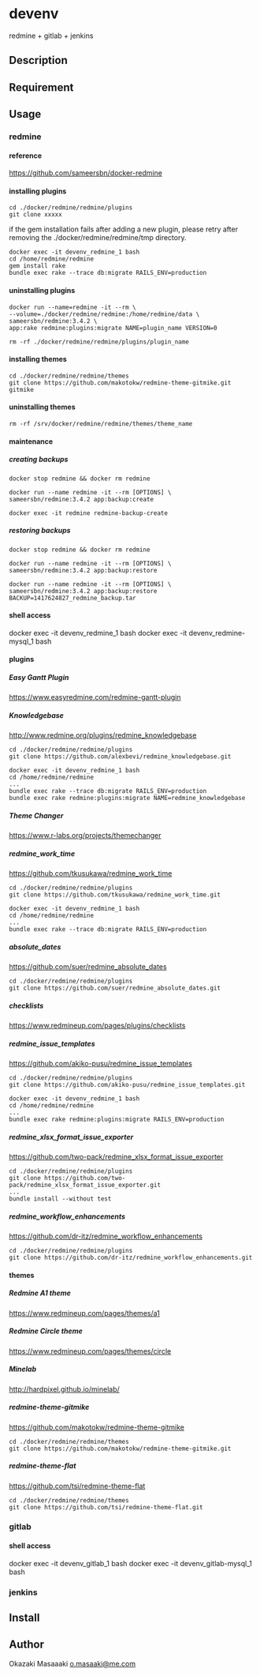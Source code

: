 # devenv
redmine + gitlab + jenkins

## Description

## Requirement

## Usage

### redmine

#### reference

https://github.com/sameersbn/docker-redmine

#### installing plugins

    cd ./docker/redmine/redmine/plugins
    git clone xxxxx

if the gem installation fails after adding a new plugin, please retry after removing the ./docker/redmine/redmine/tmp directory.

    docker exec -it devenv_redmine_1 bash
    cd /home/redmine/redmine
    gem install rake
    bundle exec rake --trace db:migrate RAILS_ENV=production

#### uninstalling plugins

    docker run --name=redmine -it --rm \
    --volume=./docker/redmine/redmine:/home/redmine/data \
    sameersbn/redmine:3.4.2 \
    app:rake redmine:plugins:migrate NAME=plugin_name VERSION=0

    rm -rf ./docker/redmine/redmine/plugins/plugin_name

#### installing themes

    cd ./docker/redmine/redmine/themes
    git clone https://github.com/makotokw/redmine-theme-gitmike.git gitmike

#### uninstalling themes

    rm -rf /srv/docker/redmine/redmine/themes/theme_name


#### maintenance

##### creating backups

    docker stop redmine && docker rm redmine

    docker run --name redmine -it --rm [OPTIONS] \
    sameersbn/redmine:3.4.2 app:backup:create

    docker exec -it redmine redmine-backup-create

##### restoring backups

    docker stop redmine && docker rm redmine

    docker run --name redmine -it --rm [OPTIONS] \
    sameersbn/redmine:3.4.2 app:backup:restore

    docker run --name redmine -it --rm [OPTIONS] \
    sameersbn/redmine:3.4.2 app:backup:restore BACKUP=1417624827_redmine_backup.tar

#### shell access
docker exec -it devenv_redmine_1 bash
docker exec -it devenv_redmine-mysql_1 bash

#### plugins

##### Easy Gantt Plugin

https://www.easyredmine.com/redmine-gantt-plugin

##### Knowledgebase

http://www.redmine.org/plugins/redmine_knowledgebase

    cd ./docker/redmine/redmine/plugins
    git clone https://github.com/alexbevi/redmine_knowledgebase.git

    docker exec -it devenv_redmine_1 bash
    cd /home/redmine/redmine
    ...
    bundle exec rake --trace db:migrate RAILS_ENV=production
    bundle exec rake redmine:plugins:migrate NAME=redmine_knowledgebase

##### Theme Changer

https://www.r-labs.org/projects/themechanger

##### redmine_work_time

https://github.com/tkusukawa/redmine_work_time

    cd ./docker/redmine/redmine/plugins
    git clone https://github.com/tkusukawa/redmine_work_time.git

    docker exec -it devenv_redmine_1 bash
    cd /home/redmine/redmine
    ...
    bundle exec rake --trace db:migrate RAILS_ENV=production

##### absolute_dates

https://github.com/suer/redmine_absolute_dates

    cd ./docker/redmine/redmine/plugins
    git clone https://github.com/suer/redmine_absolute_dates.git

##### checklists

https://www.redmineup.com/pages/plugins/checklists

##### redmine_issue_templates

https://github.com/akiko-pusu/redmine_issue_templates

    cd ./docker/redmine/redmine/plugins
    git clone https://github.com/akiko-pusu/redmine_issue_templates.git

    docker exec -it devenv_redmine_1 bash
    cd /home/redmine/redmine
    ...
    bundle exec rake redmine:plugins:migrate RAILS_ENV=production

##### redmine_xlsx_format_issue_exporter

https://github.com/two-pack/redmine_xlsx_format_issue_exporter

    cd ./docker/redmine/redmine/plugins
    git clone https://github.com/two-pack/redmine_xlsx_format_issue_exporter.git
    ...
    bundle install --without test

##### redmine_workflow_enhancements

https://github.com/dr-itz/redmine_workflow_enhancements

    cd ./docker/redmine/redmine/plugins
    git clone https://github.com/dr-itz/redmine_workflow_enhancements.git

#### themes

##### Redmine A1 theme

https://www.redmineup.com/pages/themes/a1

##### Redmine Circle theme

https://www.redmineup.com/pages/themes/circle

##### Minelab

http://hardpixel.github.io/minelab/

##### redmine-theme-gitmike

https://github.com/makotokw/redmine-theme-gitmike

    cd ./docker/redmine/redmine/themes
    git clone https://github.com/makotokw/redmine-theme-gitmike.git

##### redmine-theme-flat

https://github.com/tsi/redmine-theme-flat

    cd ./docker/redmine/redmine/themes
    git clone https://github.com/tsi/redmine-theme-flat.git


### gitlab

#### shell access
docker exec -it devenv_gitlab_1 bash
docker exec -it devenv_gitlab-mysql_1 bash

### jenkins

## Install



## Author

Okazaki Masaaaki o.masaaki@me.com
